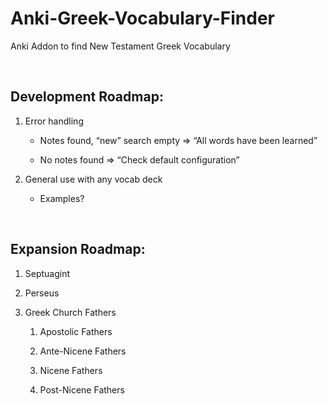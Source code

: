 Anki-Greek-Vocabulary-Finder
============================

Anki Addon to find New Testament Greek Vocabulary

 

Development Roadmap:
--------------------

1.  Error handling

    -   Notes found, “new” search empty =\> “All words have been learned”

    -   No notes found =\> “Check default configuration”

2.  General use with any vocab deck

    -   Examples?

 

Expansion Roadmap:
------------------

1.  Septuagint

2.  Perseus

3.  Greek Church Fathers

    1.  Apostolic Fathers

    2.  Ante-Nicene Fathers

    3.  Nicene Fathers

    4.  Post-Nicene Fathers
